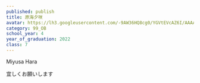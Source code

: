 ```yaml
---
published: publish
title: 原海夕咲
avatar: https://lh3.googleusercontent.com/-9AW36HQ8cg0/YGVtEVcAZ6I/AAAAAAAAABE/DKrY6oYhwt00ViuRVQVQHfbpqwP7KysXgCE0YBhgLKroEAL1Ocqyfp7lHoKs6YBpBZOt_p2RVKcifZXmE-G5baMVLuCUTdE7TjVS7ShVeHGkp1mQFqMb-poJqnKWVX9qRmLT6qVnHAQrcXI57kX23KW07LO6EwXtbFDOz6ACQ7zYpqTRg7DqR92LLPFe-3OrytbBGfn6KHRsTfmt-yeXrVev1KVouMDbUZmSS8oNqLQA4RwF_HcW_8cxEVtw8PZzvSGu5G-UExh7wZZMeMbFBw5mwnZYUV56MBE9YshAGoHEXFe5hVKrajnOz2tNCNGp6-1slY_OOgHSc346ZBIyBjiNH6LFYIB7VF9zrvQgKNBxhqo7-4YT12W6J2qJr095HKX-GLBunl-93Nom4R5lT1OaWEtW6_6JTeQQTAIPRKKpPIuAiHjEfaXeXDjpSl1eJCR-lmAPUrjHRSoKSckPH-wmIlMiHRh-ibro3OMcyNUo-Q-43UTmpCIqQE4CPFze53-h2XOxNS00d233Hrzxsyv0hhg_hZc8MOus-iq7XFaF8cYV4EVsiugQQKZjvwUGi3yRMICNstEJYXVL6b-BlmaJZMvyFne4NwVM82xtA2eY_Kjrg_MCug76Meh-Is-TxhQlmP4bJfbet9d9kcqcEwebjayJn6Ji_CsYNtYTgVhrQf0IGG34LQkQDeAh4b-FDjTBZMXhjlMs6LWwqIOeC8sNUo7ikGs2N7XJ3iEl_GCOFd5o7UK92UTVwFWM98T_QRETbFqz6LD1_AyQZBLRXNhjZVVkgmWGRml2BMPCBmIMG/IMG_3741.JPG
category: 99_OB
school_year: 4
year_of_graduation: 2022
class: 7
---
```

Miyusa Hara

宜しくお願いします